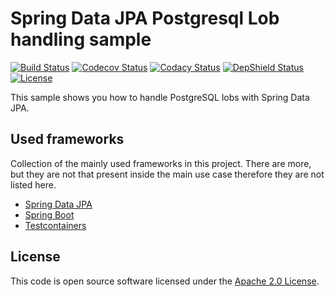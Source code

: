 # Spring Data JPA Postgresql Lob handling sample
[![Build Status](https://travis-ci.org/ingogriebsch/sample-spring-data-jpa-postgresql-lob-handling.svg?branch=master)](https://travis-ci.org/ingogriebsch/sample-spring-data-jpa-postgresql-lob-handling)
[![Codecov Status](https://codecov.io/gh/ingogriebsch/sample-spring-data-jpa-postgresql-lob-handling/branch/master/graph/badge.svg)](https://codecov.io/gh/ingogriebsch/sample-spring-data-jpa-postgresql-lob-handling)
[![Codacy Status](https://api.codacy.com/project/badge/Grade/13ae48fb292048f0bf6970f99132f75c)](https://www.codacy.com/app/ingo.griebsch/sample-spring-data-jpa-postgresql-lob-handling?utm_source=github.com&utm_medium=referral&utm_content=ingogriebsch/sample-spring-data-jpa-postgresql-lob-handling&utm_campaign=Badge_Grade)
[![DepShield Status](https://depshield.sonatype.org/badges/ingogriebsch/sample-spring-data-jpa-postgresql-lob-handling/depshield.svg)](https://depshield.github.io)
[![License](http://img.shields.io/:license-apache-blue.svg)](http://www.apache.org/licenses/LICENSE-2.0.html)

This sample shows you how to handle PostgreSQL lobs with Spring Data JPA.

## Used frameworks
Collection of the mainly used frameworks in this project. There are more, but they are not that present inside the main use case therefore they are not listed here.

*   [Spring Data JPA](https://docs.spring.io/spring-data/jpa/docs/1.11.10.RELEASE/reference/html/)
*   [Spring Boot](https://docs.spring.io/spring-boot/docs/1.5.10.RELEASE/reference/htmlsingle/)
*   [Testcontainers](https://www.testcontainers.org/)

## License
This code is open source software licensed under the [Apache 2.0 License](https://www.apache.org/licenses/LICENSE-2.0.html).
